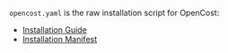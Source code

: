 `opencost.yaml` is the raw installation script for OpenCost:
- [Installation Guide](https://www.opencost.io/docs/installation/install#install-opencost)
- [Installation Manifest](https://raw.githubusercontent.com/opencost/opencost/develop/kubernetes/opencost.yaml)
